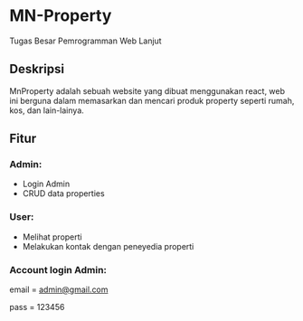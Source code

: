 # MN-Property
Tugas Besar Pemrogramman Web Lanjut

## Deskripsi
MnProperty adalah sebuah website yang dibuat menggunakan react, web ini berguna dalam memasarkan dan mencari produk property seperti rumah, kos, dan lain-lainya.

## Fitur
### Admin:
- Login Admin
- CRUD data properties
### User:
- Melihat properti
- Melakukan kontak dengan peneyedia properti

### Account login Admin:
email = admin@gmail.com

pass  = 123456
